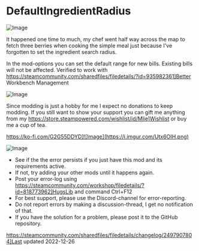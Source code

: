 # DefaultIngredientRadius

![Image](https://i.imgur.com/buuPQel.png)


It happened one time to much, my chef went half way across the map to fetch three berries when cooking the simple meal just because I've forgotten to set the ingredient search radius.

In the mod-options you can set the default range for new bills. Existing bills will not be affected.
Verified to work with https://steamcommunity.com/sharedfiles/filedetails/?id=935982361]Better Workbench Management
	
![Image](https://i.imgur.com/O0IIlYj.png)

Since modding is just a hobby for me I expect no donations to keep modding. If you still want to show your support you can gift me anything from my https://store.steampowered.com/wishlist/id/Mlie]Wishlist or buy me a cup of tea.

https://ko-fi.com/G2G55DDYD]![Image](https://i.imgur.com/Utx6OIH.png)


![Image](https://i.imgur.com/PwoNOj4.png)



-  See if the the error persists if you just have this mod and its requirements active.
-  If not, try adding your other mods until it happens again.
-  Post your error-log using https://steamcommunity.com/workshop/filedetails/?id=818773962]HugsLib and command Ctrl+F12
-  For best support, please use the Discord-channel for error-reporting.
-  Do not report errors by making a discussion-thread, I get no notification of that.
-  If you have the solution for a problem, please post it to the GitHub repository.




https://steamcommunity.com/sharedfiles/filedetails/changelog/2497907804]Last updated 2022-12-26
